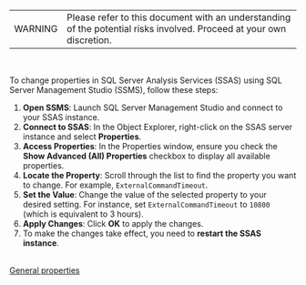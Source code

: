<br>
<table>
<td>WARNING</td>
<td>Please refer to this document with an understanding of the potential risks involved. Proceed at your own discretion.</td>
</table>
<br>

To change properties in SQL Server Analysis Services (SSAS) using SQL Server Management Studio (SSMS), follow these steps:

1. **Open SSMS**: Launch SQL Server Management Studio and connect to your SSAS instance.
2. **Connect to SSAS**: In the Object Explorer, right-click on the SSAS server instance and select **Properties**.
3. **Access Properties**: In the Properties window, ensure you check the **Show Advanced (All) Properties** checkbox to display all available properties.
4. **Locate the Property**: Scroll through the list to find the property you want to change. For example, `ExternalCommandTimeout`.
5. **Set the Value**: Change the value of the selected property to your desired setting. For instance, set `ExternalCommandTimeout` to `10800` (which is equivalent to 3 hours).
6. **Apply Changes**: Click **OK** to apply the changes.
7. To make the changes take effect, you need to **restart the SSAS instance**. 

<br>[General properties](https://learn.microsoft.com/en-us/analysis-services/server-properties/general-properties?view=asallproducts-allversions)
